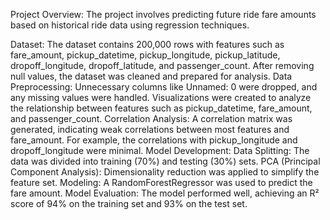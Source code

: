 Project Overview:
The project involves predicting future ride fare amounts based on historical ride data using regression techniques.

Dataset:
The dataset contains 200,000 rows with features such as fare_amount, pickup_datetime, pickup_longitude, pickup_latitude, dropoff_longitude, dropoff_latitude, and passenger_count.
After removing null values, the dataset was cleaned and prepared for analysis.
Data Preprocessing:
Unnecessary columns like Unnamed: 0 were dropped, and any missing values were handled.
Visualizations were created to analyze the relationship between features such as pickup_datetime, fare_amount, and passenger_count.
Correlation Analysis:
A correlation matrix was generated, indicating weak correlations between most features and fare_amount. For example, the correlations with pickup_longitude and dropoff_longitude were minimal.
Model Development:
Data Splitting: The data was divided into training (70%) and testing (30%) sets.
PCA (Principal Component Analysis): Dimensionality reduction was applied to simplify the feature set.
Modeling: A RandomForestRegressor was used to predict the fare amount.
Model Evaluation:
The model performed well, achieving an R² score of 94% on the training set and 93% on the test set.
